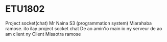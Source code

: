 # ETU1802
Project socket(chat) Mr Naina S3 (programmation system)
Miarahaba ramose.
ito ilay project socket chat
De ao amin'io main io ny serveur de ao am client ny Client
Misaotra ramose
